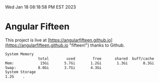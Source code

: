Wed Jan 18 08:18:58 PM EST 2023

# Angular Fifteen


This project is live at [https://angularfifteen.github.io](https://angularfifteen.github.io "fifteen!") thanks to Github.

```bash
System Memory
               total        used        free      shared  buff/cache   available
Mem:            15Gi       5.7Gi       1.2Gi       1.3Gi       8.3Gi       7.9Gi
Swap:          8.0Gi       3.7Gi       4.3Gi
System Storage
1.2G	.
